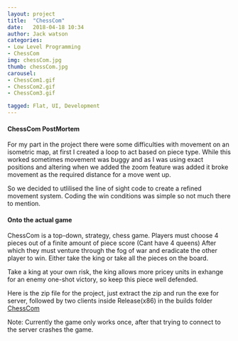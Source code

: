 ```yaml
---
layout: project
title:  "ChessCom"
date:   2018-04-18 10:34
author: Jack watson
categories:
- Low Level Programming
- ChessCom
img: chessCom.jpg
thumb: chessCom.jpg
carousel:
- ChessCom1.gif
- ChessCom2.gif
- ChessCom3.gif

tagged: Flat, UI, Development
---
```

#### ChessCom PostMortem
For my part in the project there were some difficulties with movement on an isometric map, at first I created a loop to act based
on piece type. While this worked sometimes movement was buggy and as I was using exact positions and altering when we added the
zoom feature was added it broke movement as the required distance for a move went up.

So we decided to utlilised the line of sight code to create a refined movement system. Coding the win conditions was simple so not
much there to mention.

#### Onto the actual game
ChessCom is a top-down, strategy, chess game. Players must choose 4 pieces out of a finite amount of piece score (Cant have 4 queens)
After which they must venture through the fog of war and eradicate the other player to win. Either take the king or take all the
pieces on the board.

Take a king at your own risk, the king allows more pricey units in exhange for an enemy one-shot victory, so keep this piece
well defended.

Here is the zip file for the project, just extract the zip and run the exe for server, followed by two clients inside Release(x86) in the builds folder [ChessCom][1]

Note: Currently the game only works once, after that trying to connect to the server crashes the game.

[1]:{{site.JackW8335.github.io}}/assets/downloads/ChessCom.zip 


